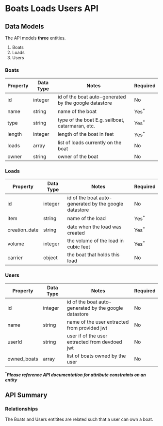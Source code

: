 # Boats Loads Users API

## Data Models

The API models **three** entities.
  1. Boats
  2. Loads
  3. Users

### Boats

|Property|Data Type|Notes|Required|
|---|---|---|---|
|id|integer|id of the boat auto-generated by the google datastore|No|
|name|string|name of the boat|Yes<sup>*</sup>|
|type|string|type of the boat E.g. sailboat, catarmaran, etc.|Yes<sup>*</sup>|
|length|integer|length of the boat in feet|Yes<sup>*</sup>|
|loads|array|list of loads currently on the boat|No|
|owner|string|owner of the boat|No|


### Loads

|Property|Data Type|Notes|Required|
|---|---|---|---|
|id|integer|id of the boat auto-generated by the google datastore|No|
|item|string|name of the load|Yes<sup>*</sup>
|creation_date|string|date when the load was created|Yes<sup>*</sup>
|volume|integer|the volume of the load in cubic feet|Yes<sup>*</sup>
|carrier|object|the boat that holds this load|No


### Users

|Property|Data Type|Notes|Required|
|---|---|---|---|
|id|integer|id of the boat auto-generated by the google datastore|No|
|name|string|name of the user extracted from provided jwt|No
|userId|string|user if of the user extracted from devdoed jwt|No
|owned_boats|array|list of boats owned by the user|No


<sup>*</sup>***Please reference API documentation for attribute constraints on an entity***

## API Summary

### Relationships

The Boats and Users entitites are related such that a user can own a boat. 













